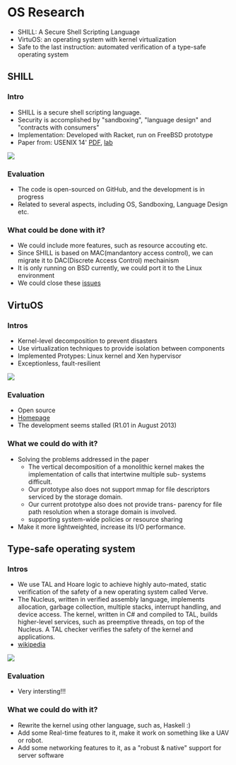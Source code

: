 OS Research
===

* SHILL: A Secure Shell Scripting Language
* VirtuOS: an operating system with kernel virtualization
* Safe to the last instruction: automated verification of a type-safe operating system


## SHILL
### Intro
* SHILL is a secure shell scripting language.
* Security is accomplished by "sandboxing", "language design" and "contracts with consumers"
* Implementation: Developed with Racket, run on FreeBSD prototype
* Paper from: USENIX 14' [PDF](https://www.usenix.org/system/files/conference/osdi14/osdi14-paper-moore.pdf), [lab](http://shill.seas.harvard.edu)

![](SHILL.png)

### Evaluation
* The code is open-sourced on GitHub, and the development is in progress
* Related to several aspects, including OS, Sandboxing, Language Design etc.

### What could be done with it?
* We could include more features, such as resource accouting etc.
* Since SHILL is based on MAC(mandantory access control), we can migrate it to DAC(Discrete Access Control) mechainism
* It is only running on BSD currently, we could port it to the Linux environment
* We could close these [issues](https://github.com/HarvardPL/shill/issues)

## VirtuOS
### Intros
* Kernel-level decomposition to prevent disasters
* Use virtualization techniques to provide isolation between components
* Implemented Protypes: Linux kernel and Xen hypervisor
* Exceptionless, fault-resilient

![](VirtuOS.png)

### Evaluation
* Open source
* [Homepage](http://people.cs.vt.edu/~rnikola/?page_id=246)
* The development seems stalled (R1.01 in August 2013)

### What we could do with it?
* Solving the problems addressed in the paper
	* The vertical decomposition of a monolithic kernel makes the implementation of calls that intertwine multiple sub- systems difficult.
	* Our prototype also does not support mmap for file descriptors serviced by the storage domain.
	* Our current prototype also does not provide trans- parency for file path resolution when a storage domain is involved.
	* supporting system-wide policies or resource sharing
* Make it more lightweighted, increase its I/O performance.

## Type-safe operating system
### Intros
* We use TAL and Hoare logic to achieve highly auto-mated, static verification of the safety of a new operating system called Verve.
* The Nucleus, written in verified assembly language, implements allocation, garbage collection, multiple stacks, interrupt handling, and device access. The kernel, written in C# and compiled to TAL, builds higher-level services, such as preemptive threads, on top of the Nucleus. A TAL checker verifies the safety of the kernel and applications. 
* [wikipedia](http://en.wikipedia.org/wiki/Verve_(operating_system))

![](Verve.png)

### Evaluation
* Very intersting!!!

### What we could do with it?
* Rewrite the kernel using other language, such as, Haskell :)
* Add some Real-time features to it, make it work on something like a UAV or robot.
* Add some networking features to it, as a "robust & native" support for server software